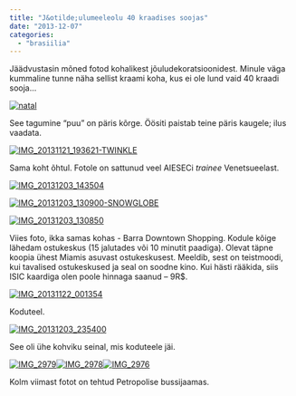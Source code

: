 ```yaml
---
title: "J&otilde;ulumeeleolu 40 kraadises soojas"
date: "2013-12-07"
categories: 
  - "brasiilia"
---
```


Jäädvustasin mõned fotod kohalikest jõuludekoratsioonidest. Minule väga kummaline tunne näha sellist kraami koha, kus ei ole lund vaid 40 kraadi sooja…

[![natal](images/img_20131203_130735-twinkle_thumb.gif "JOUL")](http://kristjanroosild.files.wordpress.com/2013/12/img_20131203_130735-twinkle.gif)

See tagumine “puu” on päris kõrge. Öösiti paistab teine päris kaugele; ilus vaadata.

[![IMG_20131121_193621-TWINKLE](images/img_20131121_193621-twinkle_thumb.gif "IMG_20131121_193621-TWINKLE")](http://kristjanroosild.files.wordpress.com/2013/12/img_20131121_193621-twinkle.gif)

Sama koht õhtul. Fotole on sattunud veel AIESECi _trainee_ Venetsueelast.

[![IMG_20131203_143504](images/img_20131203_143504_thumb.jpg "IMG_20131203_143504")](http://kristjanroosild.files.wordpress.com/2013/12/img_20131203_143504.jpg)

[![IMG_20131203_130900-SNOWGLOBE](images/img_20131203_130900-snowglobe_thumb.gif "IMG_20131203_130900-SNOWGLOBE")](http://kristjanroosild.files.wordpress.com/2013/12/img_20131203_130900-snowglobe.gif)

[![IMG_20131203_130850](images/img_20131203_130850_thumb.jpg "IMG_20131203_130850")](http://kristjanroosild.files.wordpress.com/2013/12/img_20131203_130850.jpg)

Viies foto, ikka samas kohas - Barra Downtown Shopping. Kodule kõige lähedam ostukeskus (15 jalutades või 10 minutit paadiga). Olevat täpne koopia ühest Miamis asuvast ostukeskusest. Meeldib, sest on teistmoodi, kui tavalised ostukeskused ja seal on soodne kino. Kui hästi rääkida, siis ISIC kaardiga olen poole hinnaga saanud – 9R$.

[![IMG_20131122_001354](images/img_20131122_001354_thumb.jpg "IMG_20131122_001354")](http://kristjanroosild.files.wordpress.com/2013/12/img_20131122_001354.jpg)

Koduteel.

[![IMG_20131203_235400](images/img_20131203_235400_thumb.jpg "IMG_20131203_235400")](http://kristjanroosild.files.wordpress.com/2013/12/img_20131203_235400.jpg)

See oli ühe kohviku seinal, mis koduteele jäi.

[![IMG_2979](images/img_2979_thumb.jpg "IMG_2979")](http://kristjanroosild.files.wordpress.com/2013/12/img_2979.jpg)[![IMG_2978](images/img_2978_thumb.jpg "IMG_2978")](http://kristjanroosild.files.wordpress.com/2013/12/img_2978.jpg)[![IMG_2976](images/img_2976_thumb.jpg "IMG_2976")](http://kristjanroosild.files.wordpress.com/2013/12/img_2976.jpg)

Kolm viimast fotot on tehtud Petropolise bussijaamas.
